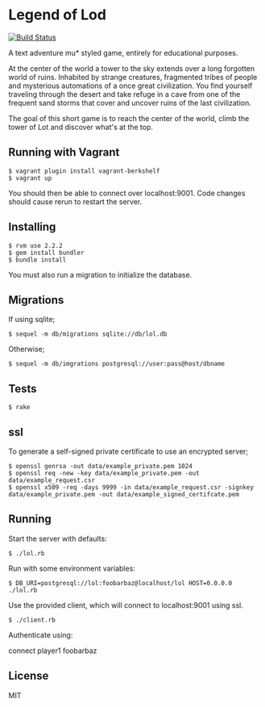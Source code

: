 # Legend of Lod #

[![Build Status](https://travis-ci.org/ajduncan/lol.svg)](https://travis-ci.org/ajduncan/lol)

A text adventure mu* styled game, entirely for educational purposes.

At the center of the world a tower to the sky extends over
a long forgotten world of ruins.  Inhabited by strange creatures,
fragmented tribes of people and mysterious automations of a once
great civilization.  You find yourself traveling through the
desert and take refuge in a cave from one of the frequent sand
storms that cover and uncover ruins of the last civilization.

The goal of this short game is to reach the center of the world,
climb the tower of Lot and discover what's at the top.

## Running with Vagrant ##

    $ vagrant plugin install vagrant-berkshelf
    $ vagrant up

You should then be able to connect over localhost:9001.  Code changes should
cause rerun to restart the server.

## Installing ##

    $ rvm use 2.2.2
    $ gem install bundler
    $ bundle install

You must also run a migration to initialize the database.

## Migrations ##

If using sqlite;

    $ sequel -m db/migrations sqlite://db/lol.db

Otherwise;

    $ sequel -m db/imgrations postgresql://user:pass@host/dbname

## Tests ##

    $ rake

## ssl ##

To generate a self-signed private certificate to use an encrypted server;

    $ openssl genrsa -out data/example_private.pem 1024
    $ openssl req -new -key data/example_private.pem -out data/example_request.csr
    $ openssl x509 -req -days 9999 -in data/example_request.csr -signkey data/example_private.pem -out data/example_signed_certifcate.pem

## Running ##

Start the server with defaults:

    $ ./lol.rb

Run with some environment variables:

    $ DB_URI=postgresql://lol:foobarbaz@localhost/lol HOST=0.0.0.0 ./lol.rb

Use the provided client, which will connect to localhost:9001 using ssl.

    $ ./client.rb

Authenticate using:

connect player1 foobarbaz

## License ##

MIT
